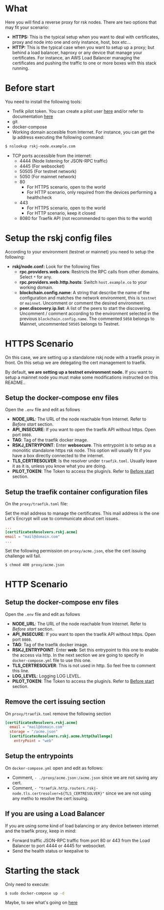 # What
  Here you will find a reverse proxy for rsk nodes. There are two options that may fit your scenario:
  
  * **HTTPS:** This is the typical setup when you want to deal with certificates, proxy and node into one and only instance, host, box etc...
  * **HTTP:** This is the typical case when you want to setup up a proxy; but behind a load balancer, haproxy or any device that manage your certificates. For instance, an AWS Load Balancer managing the certificates and pushing the traffic to one or more boxes with this stack running.

#  Before start

You need to install the following tools:

* Trefik pilot token. You can create a pilot user [here](https://pilot.traefik.io/) and/or refer to documentation [here](https://doc.traefik.io/traefik-pilot/)
* git
* docker-compose
* Working domain accesible from Internet. For instance, you can get the Ip address executing the following command:
  
```bash
$ nslookup rskj-node.example.com
``` 
* TCP ports accessible from the internet:
  * 4444    (Node listening for JSON-RPC traffic)
  * 4445    (For websocket)
  * 50505   (For testnet network)
  * 5050    (For mainnet network)
  * 80      
    * For HTTPS scenario, open to the world
    * For HTTP scenario, only required from the devices performing a healthcheck
  * 443
    * For HTTPS scenario, open to the world
    * For HTTP scenario, keep it closed
  * 8080 for Traefik API (not recommended to open this to the world)

# Setup the rskj config files
According to your environment (testnet or mainnet) you need to setup the following:

* **rskj/node.conf:** Look for the following files
  - __rpc.providers.web.cors__: Restricts the RPC calls from other domains. Select `*` for any.
  - __rpc.providers.web.http.hosts__: Switch `host.example.co` to your working domain.
  - __blockchain.config.name__: A string that describe the name of the configuration and matches the network environment, this is `testnet` or `mainnet`. Uncomment or comment the desired environment.
  - __peer.discovery.ip.list__: A list of the peers to start the discovering. Uncomment / comment according to the environment selected in the previous `blockchain.config.name`. The commented `5050` belongs to Mainnet, uncommented `50505` belongs to Testnet.

# HTTPS Scenario

On this case, we are setting up a standalone rskj node with a traefik proxy in front. On this setup we are delegating the cert management to traefik.

By default, **we are setting up a testnet environment node.** If you want to setup a mainnet node you must make some modifications instructed on this README..


## Setup the docker-compose env files
Open the `.env` file and edit as follows

* **NODE_URL**: The URL of the node reachable from Internet. Refer to *Before start* section. 
* **API_INSECURE**: If you want to open the traefik API without https. Open port `8080`.
* **TAG**: Tag of the traefik docker image.
* **RSKJ_ENTRYPOINT**: Enter **websecure**. This entrypoint is to setup as a monolitic standalone https rsk node. This option will usually fit if you have a box directly connected to the internet.
* **TLS_CERTRESOLVER**: Is the resolver under `traefik.toml`. Usually leave it as it is, unless you know what you are doing. 
* **PILOT_TOKEN**: The Token to access the plugin/s. Refer to [Before start](#before-start) section.

## Setup the traefik container configuration files

On the `proxy/traefik.toml` file:

Set the mail address to manage the certificates. This mail address is the one Let's Encrypt will use to communicate about cert issues.
```toml
...
[certificatesResolvers.rskj.acme]
email = "mail@domain.com"
...
```

Set the following permission on `proxy/acme.json`, else the cert issuing challenge will fail.
```
$ chmod 400 proxy/acme.json
```

# HTTP Scenario
## Setup the docker-compose env files
Open the `.env` file and edit as follows

* **NODE_URL**: The URL of the node reachable from Internet. Refer to *Before start* section. 
* **API_INSECURE**: If you want to open the traefik API without https. Open port `8080`.
* **TAG**: Tag of the traefik docker image.
* **RSKJ_ENTRYPOINT**: Enter **web**: Set this entrypoint to this one to enable the access via http. In the next section we are going to specify in `docker-compose.yml` file to use this one.
* **TLS_CERTRESOLVER**: This is not used in http. So feel free to comment this line.
* **LOG_LEVEL**: Logging LOG LEVEL.
* **PILOT_TOKEN**: The Token to access the plugin/s. Refer to [Before start](#before-start) section.

## Remove the cert issuing section
On `proxy/traefik.toml` remove the following section

```toml
[certificatesResolvers.rskj.acme]
  email = "mail@domain.com"
  storage = "/acme.json"
  [certificatesResolvers.rskj.acme.httpChallenge]
    entryPoint = "web"
```

## Setup the entrypoints
On `docker-compose.yml` open and edit as follows:
* Comment, `- ./proxy/acme.json:/acme.json` since we are not saving any cert.
* Comment, `- "traefik.http.routers.rskj-node.tls.certresolver=${TLS_CERTRESOLVER}"` since we are not using any metho to resolve the cert issuing.
  
## If you are using a Load Balancer
If you are using some kind of load balancing or any device between internet and the traefik proxy, keep in mind:

* Forward traffic JSON-RPC traffic from port 80 or 443 from the Load Balancer to port 4444 or 4445 for websocket.
* Send the health status or keepalive to 


# Starting the stack
Only need to execute:
```bash
$ sudo docker-compose up -d 
```

Maybe, to see what's going on [here](TRACK.md)